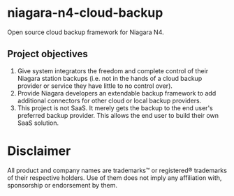# niagara-n4-cloud-backup
Open source cloud backup framework for Niagara N4.

## Project objectives
1. Give system integrators the freedom and complete control of their Niagara station backups (i.e. not in the hands of a cloud backup provider or service they have little to no control over).
2. Provide Niagara developers an extendable backup framework to add additional connectors for other cloud or local backup providers.
3. This project is not SaaS.  It merely gets the backup to the end user's preferred backup provider.  This allows the end user to build their own SaaS solution.



# Disclaimer
All product and company names are trademarks™ or registered® trademarks of their respective holders.  Use of them does not imply any affiliation with, sponsorship or endorsement by them.
